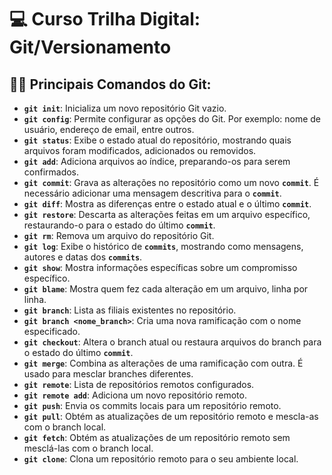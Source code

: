 # 💻 Curso Trilha Digital: Git/Versionamento

## 👩‍💻 Principais Comandos do Git: 

* **`git init`**: Inicializa um novo repositório Git vazio.
* **`git config`**: Permite configurar as opções do Git. Por exemplo: nome de usuário, endereço de email, entre outros.
* **`git status`**: Exibe o estado atual do repositório, mostrando quais arquivos foram modificados, adicionados ou removidos.
* **`git add`**: Adiciona arquivos ao índice, preparando-os para serem confirmados.
* **`git commit`**: Grava as alterações no repositório como um novo **`commit`**. É necessário adicionar uma mensagem descritiva para o **`commit`**.
* **`git diff`**: Mostra as diferenças entre o estado atual e o último **`commit`**.
* **`git restore`**: Descarta as alterações feitas em um arquivo específico, restaurando-o para o estado do último **`commit`**.
* **`git rm`**: Remova um arquivo do repositório Git.
* **`git log`**: Exibe o histórico de **`commits`**, mostrando como mensagens, autores e datas dos **`commits`**.
* **`git show`**: Mostra informações específicas sobre um compromisso específico.
* **`git blame`**: Mostra quem fez cada alteração em um arquivo, linha por linha.
* **`git branch`**: Lista as filiais existentes no repositório.
* **`git branch <nome_branch>`**: Cria uma nova ramificação com o nome especificado.
* **`git checkout`**: Altera o branch atual ou restaura arquivos do branch para o estado do último **`commit`**.
* **`git merge`**: Combina as alterações de uma ramificação com outra. É usado para mesclar branches diferentes.
* **`git remote`**: Lista de repositórios remotos configurados.
* **`git remote add`**: Adiciona um novo repositório remoto.
* **`git push`**: Envia os commits locais para um repositório remoto.
* **`git pull`**: Obtém as atualizações de um repositório remoto e mescla-as com o branch local.
* **`git fetch`**: Obtém as atualizações de um repositório remoto sem mesclá-las com o branch local.
* **`git clone`**: Clona um repositório remoto para o seu ambiente local.

